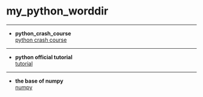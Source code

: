 # my_python_worddir

---

- **python_crash_course**  
  [python crash course](/home/rossetta/python_works/python_crash_course)

---

- **python official tutorial**  
  [tutorial](/home/rossetta/python_works/python_official)

---

- **the base of numpy**  
  [numpy](/home/rossetta/python_works/numpy)
